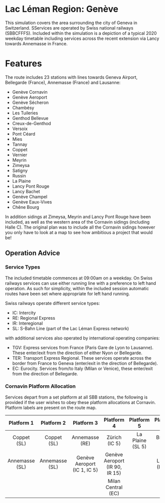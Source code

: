 # Lac Léman Region: Genève
This simulation covers the area surrounding the city of Geneva in Switzerland. SServices are operated by Swiss national railways (SBBCFFFS). Included within the simulation is a depiction of a typical 2020 weekday timetable including services across the recent extension via Lancy towards Annemasse in France.

# Features
The route includes 23 stations with lines towards Geneva Airport, Bellegarde (France), Annemasse (France) and Lausanne:

- Genève Cornavin
- Genève Aeroport
- Genève Sécheron
- Chambésy
- Les Tuileries
- Genthod Bellevue
- Creux-de-Genthod
- Versoix
- Pont Céard
- Mies
- Tannay
- Coppet
- Vernier
- Meyrin
- Zimeysa
- Satigny
- Russin
- La Plaine
- Lancy Pont Rouge
- Lancy Bachet
- Genève Champel
- Genève Eaux-Vives
- Chêne Bourg

In addition sidings at Zimeysa, Meyrin and Lancy Pont Rouge have been included, as well as the western area of the Cornavin sidings (including Halle C). The original plan was to include all the Cornavin sidings however you only have to look at a map to see how ambitious a project that would be!

## Operation Advice

### Service Types

The included timetable commences at 09:00am on a weekday. On Swiss railways services can use either running line with a preference to left hand operation. As such for simplicity, within the included session automatic routes have been set where appropriate for left hand running.

Swiss railways operate different service types:

- IC: Intercity
- RE: Regional Express
- IR: Interegional
- SL: S-Bahn Line (part of the Lac Léman Express network)

with additional services also operated by international operating companies:

- TGV: Express services from France (Paris Gare de Lyon to Lausanne). These enter/exit from the direction of either Nyon or Bellegarde.
- TER: Transport Express Regional. These services operate across the border from France to Geneva (enter/exit in the direction of Bellegarde).
- EC: Eurocity. Services from/to Italy (Milan or Venice), these enter/exit from the direction of Bellegarde.

### Cornavin Platform Allocation

Services depart from a set platform at all SBB stations, the following is provided if the user wishes to obey these platform allocations at Cornavin. Platform labels are present on the route map. 

| Platform 1       | Platform 2           | Platform 3  | Platform 4 | Platform 5 | Platform 6 | Platform 7 | Platform 8 |
| :--------------: | :----------------: | :----------:| :--------: | :--------: | :--------: | :--------: | :--------: |
| Coppet  (SL)     | Coppet (SL)   | Annemasse (RE) | Zürich (IC 5) | La Plaine (SL 5) | Brig (IR 90) | Paris Gare de Lyon (TGV) | Lyon Part Dieu (TER) |
| Annemasse (SL)   | Annemasse (SL) | Genève Aeroport (IC 1, IC 5) | Genève Aeroport (IR 90, IR 15) | | Luzern (IR 15) | Lyon Part Dieu (TER) | Grenoble (TER) |
| | | | Milan Central (EC) | | | Bellegarde (SL6) | Bellegarde (TER) |
